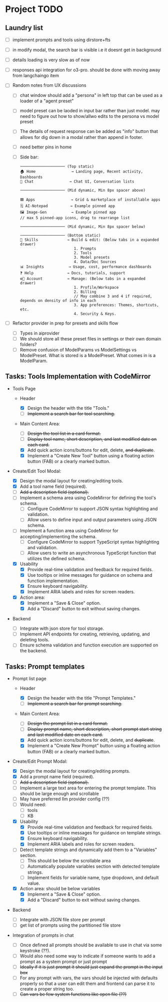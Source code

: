 # Project TODO

## Laundry list

- [ ] implement prompts and tools using dirstore+fts
- [ ] in modify modal, the search bar is visible i.e it doesnt get in background
- [ ] details loading is very slow as of now
- [ ] responses api integration for o3-pro. should be done with moving away from langchaingo item
- [ ] Random notes from UX discussions

  - [ ] chat window should add a "persona" in left top that can be used as a loader of a "agent preset"
  - [ ] model preset can be laoded in input bar rather than just model. may need to figure out how to show/allwo edits to the persona vs model preset
  - [ ] The details of request response can be added as "info" button that allows for dig down in a modal rather than append in footer.
  - [ ] need better pins in home
  - [ ] Side bar:

    ```text
    ──────────────────── (Top static)
    🏠 Home                → Landing page, Recent activity, Dashboards
    💬 Chat                → Chat UI, Conversation lists

    ──────────────────── (Mid dynamic, Min 8px spacer above)

    🟦 Apps                → Grid & marketplace of installable apps
    🗒️ AI-Notepad          → Example pinned app
    🖼️ Image-Gen           → Example pinned app
    // max 5 pinned-app icons, drag to rearrange list

    ──────────────────── (Mid dynamic, Min 8px spacer below)

    ──────────────────── (Bottom static)
    🧩 Skills             → Build & edit: (Below tabs in a expanded drawer)
                            1. Prompts
                            2. Tools
                            3. Model presets
                            4. Data/Doc Sources
    📊 Insights           → Usage, cost, performance dashboards
    ❓ Help               → Docs, tutorials, support
    ⚙️👤 Account           → Manage: (Below tabs in a expanded drawer)
                            1. Profile/Workspace
                            2. Billing
                            // May combine 3 and 4 if required, depends on density of info in each
                            3. App preferences: Themes, shortcuts, etc.
                            4. Security & Keys.
    ```

- [ ] Refactor provider in prep for presets and skills flow
  - [ ] Types in aiprovider
  - [ ] We should store all these preset files in settings or their own domain folders?
  - [ ] Remove confusion of ModelParams vs ModelSettings vs ModelPreset. What is stored is a ModelPreset. What comes in is a ModelParam.

## Tasks: Tools Implementation with CodeMirror

- Tools Page

  - Header

    - [x] Design the header with the title "Tools."
    - [ ] ~~Implement a search bar for tool searching.~~

  - Main Content Area:

    - [ ] ~~Design the tool list in a card format.~~
    - [ ] ~~Display tool name, short description, and last modified date on each card.~~
    - [x] Add quick action icons/buttons for edit, delete, ~~and duplicate~~.
    - [x] Implement a "Create New Tool" button using a floating action button (FAB) or a clearly marked button.

- Create/Edit Tool Modal:

  - [x] Design the modal layout for creating/editing tools.
  - [x] Add a tool name field (required).
  - [ ] ~~Add a description field (optional).~~
  - [ ] Implement a schema area using CodeMirror for defining the tool's schema.
    - [ ] Configure CodeMirror to support JSON syntax highlighting and validation.
    - [ ] Allow users to define input and output parameters using JSON schema.
  - [ ] Implement a function area using CodeMirror for accepting/implementing the schema.
    - [ ] Configure CodeMirror to support TypeScript syntax highlighting and validation.
    - [ ] Allow users to write an asynchronous TypeScript function that utilizes the defined schema.
  - [x] Usability
    - [x] Provide real-time validation and feedback for required fields.
    - [x] Use tooltips or inline messages for guidance on schema and function implementation.
    - [x] Ensure keyboard navigability.
    - [x] Implement ARIA labels and roles for screen readers.
  - [x] Action area:
    - [x] Implement a "Save & Close" option.
    - [x] Add a "Discard" button to exit without saving changes.

- Backend

  - [ ] Integrate with json store for tool storage.
  - [ ] Implement API endpoints for creating, retrieving, updating, and deleting tools.
  - [ ] Ensure schema validation and function execution are supported on the backend.

## Tasks: Prompt templates

- Prompt list page

  - Header

    - [x] Design the header with the title "Prompt Templates."
    - [ ] ~~Implement a search bar for prompt searching.~~

  - Main Content Area:

    - [ ] ~~Design the prompt list in a card format.~~
    - [ ] ~~Display prompt name, short description, short prompt start string and last modified date on each card.~~
    - [x] Add quick action icons/buttons for edit, delete, and ~~duplicate~~.
    - [x] Implement a "Create New Prompt" button using a floating action button (FAB) or a clearly marked button.

- Create/Edit Prompt Modal:

  - [x] Design the modal layout for creating/editing prompts.
  - [x] Add a prompt name field (required).
  - [ ] ~~Add a description field (optional).~~
  - [ ] Implement a large text area for entering the prompt template. This should be large enough and scrollable
  - [ ] May have preferred llm provider config (??)
  - [ ] Would need:
    - [ ] tools
    - [ ] KB
  - [x] Usability
    - [x] Provide real-time validation and feedback for required fields.
    - [x] Use tooltips or inline messages for guidance on template strings.
    - [x] Ensure keyboard navigability.
    - [x] Implement ARIA labels and roles for screen readers.
  - [ ] Detect template strings and dynamically add them to a "Variables" section.
    - [ ] This should be below the scrollable area
    - [ ] Automatically populate variables section with detected template strings.
    - [ ] Implement fields for variable name, type dropdown, and default value.
  - [x] Action area: should be below variables
    - [x] Implement a "Save & Close" option.
    - [x] Add a "Discard" button to exit without saving changes.

- Backend

  - [ ] Integrate with JSON file store per prompt
  - [ ] get list of prompts using the partitioned file store

- Integration of prompts in chat
  - [ ] Once defined all prompts should be available to use in chat via some keystroke (??).
  - [ ] Would also need some way to indicate if someone wants to add a prompt as a system prompt or just prompt
  - [ ] ~~Ideally if it is just prompt it should just expand the prompt in the input box~~
  - [ ] For any prompt with vars, the vars should be injected with defaults properly so that a user can edit them and frontend can parse it to create a proper string too.
  - [ ] ~~Can vars be few system functions like open file (??)~~
